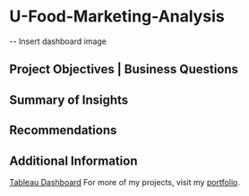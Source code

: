 # U-Food-Marketing-Analysis
-- Insert dashboard image

## Project Objectives | Business Questions
   

## Summary of Insights


## Recommendations


## Additional Information
[Tableau Dashboard](https://public.tableau.com/app/profile/blake.smith1551/viz/UFoodMarketingDashboard/Dashboard1#1)
For more of my projects, visit my [portfolio](https://blakeallansmith.wixsite.com/portfolio).
